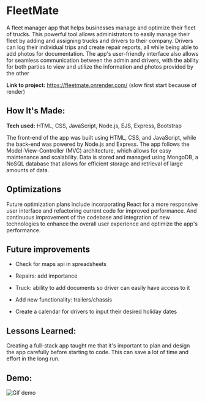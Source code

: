 # FleetMate

A fleet manager app that helps businesses manage and optimize their fleet of trucks. This powerful tool allows administrators to easily manage their fleet by adding and assigning trucks and drivers to their company. Drivers can log their individual trips and create repair reports, all while being able to add photos for documentation. The app's user-friendly interface also allows for seamless communication between the admin and drivers, with the ability for both parties to view and utilize the information and photos provided by the other

**Link to project:** https://fleetmate.onrender.com/ (slow first start because of render)

<!-- ![alt tag](http://placecorgi.com/1200/650) -->

## How It's Made:

**Tech used:** HTML, CSS, JavaScript, Node.js, EJS, Express, Bootstrap



The front-end of the app was built using HTML, CSS, and JavaScript, while the back-end was powered by Node.js and Express. The app follows the Model-View-Controller (MVC) architecture, which allows for easy maintenance and scalability. Data is stored and managed using MongoDB, a NoSQL database that allows for efficient storage and retrieval of large amounts of data. 

## Optimizations

Future optimization plans include incorporating React for a more responsive user interface and refactoring current code for improved performance.
And continuous improvement of the codebase and integration of new technologies to enhance the overall user experience and optimize the app's performance.

## Future improvements

- Check for maps api in spreadsheets

- Repairs: add importance

- Truck: ability to add documents so driver can easily have access to it

- Add new functionality: trailers/chassis

- Create a calendar for drivers to input their desired holiday dates

## Lessons Learned:

Creating a full-stack app taught me that it's important to plan and design the app carefully before starting to code. This can save a lot of time and effort in the long run.

## Demo:

![Gif demo](https://i.imgur.com/HaWIwpZ.gif)


<!-- ## Examples:

Take a look at these couple examples that I have in my own portfolio: -->

<!-- **Palettable:** https://github.com/alecortega/palettable

**Twitter Battle:** https://github.com/alecortega/twitter-battle

**Patch Panel:** https://github.com/alecortega/patch-panel -->
